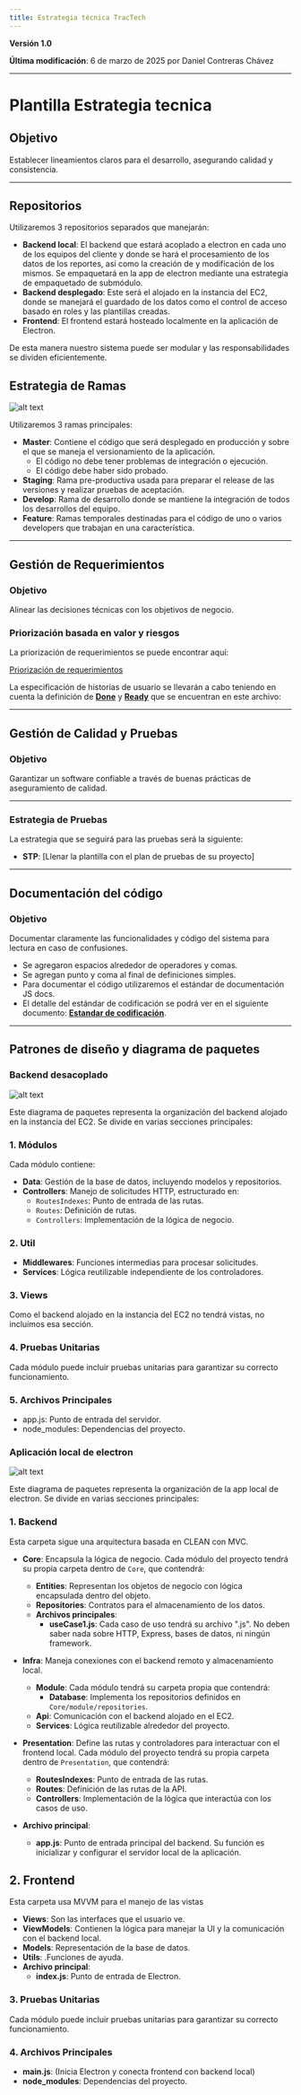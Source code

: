 ```yaml
---
title: Estrategia técnica TracTech
---
```


**Versión 1.0**

**Última modificación**: 6 de marzo de 2025 por Daniel Contreras Chávez

---

# Plantilla Estrategia tecnica

## Objetivo

Establecer lineamientos claros para el desarrollo, asegurando calidad y consistencia.

---

## Repositorios

Utilizaremos 3 repositorios separados que manejarán:
- **Backend local**: El backend que estará acoplado a electron en cada uno de los equipos del cliente y donde se hará el procesamiento de los datos de los reportes, así como la creación de y modificación de los mismos. Se empaquetará en la app de electron mediante una estrategia de empaquetado de submódulo.
- **Backend desplegado**: Este será el alojado en la instancia del EC2, donde se manejará el guardado de los datos como el control de acceso basado en roles y las plantillas creadas.
- **Frontend**: El frontend estará hosteado localmente en la aplicación de Electron.

De esta manera nuestro sistema puede ser modular y las responsabilidades se dividen eficientemente.

## Estrategia de Ramas

![alt text](../../../recursos/Manejo-de-ramas.png)

Utilizaremos 3 ramas principales:

- **Master**: Contiene el código que será desplegado en producción y sobre el que se maneja el versionamiento de la aplicación.
  - El código no debe tener problemas de integración o ejecución.
  - El código debe haber sido probado.
- **Staging**: Rama pre-productiva usada para preparar el release de las versiones y realizar pruebas de aceptación.
- **Develop**: Rama de desarrollo donde se mantiene la integración de todos los desarrollos del equipo.
- **Feature**: Ramas temporales destinadas para el código de uno o varios developers que trabajan en una característica.

---

## Gestión de Requerimientos

### Objetivo

Alinear las decisiones técnicas con los objetivos de negocio.

### Priorización basada en valor y riesgos

La priorización de requerimientos se puede encontrar aquí:

[Priorización de requerimientos](https://docs.google.com/spreadsheets/d/14zEYm84Y-QQ2gP_btGMyOinaKZQsw_wrYQQwqiqdSLY/edit?gid=1792238005#gid=1792238005)

La especificación de historias de usuario se llevarán a cabo teniendo en cuenta la definición de [**Done**](../../../definicion-de-done.md) y [**Ready**](../../../definicion-de-ready.md) que se encuentran en este archivo:

---

## Gestión de Calidad y Pruebas

### Objetivo

Garantizar un software confiable a través de buenas prácticas de aseguramiento de calidad.

---

### Estrategia de Pruebas

La estrategia que se seguirá para las pruebas será la siguiente:

- **STP**: [Llenar la plantilla con el plan de pruebas de su proyecto]

---

## Documentación del código

### Objetivo

Documentar claramente las funcionalidades y código del sistema para lectura en caso de confusiones.

- Se agregaron espacios alrededor de operadores y comas.
- Se agregan punto y coma al final de definiciones simples.
- Para documentar el código utilizaremos el estándar de documentación JS docs.
- El detalle del estándar de codificación se podrá ver en el siguiente documento: [**Estandar de codificación**](../../../guias/standards/general.md).

---

## Patrones de diseño y diagrama de paquetes

### Backend desacoplado

![alt text](../../../recursos/plantilla-diagrama-de-paquetes.png)

Este diagrama de paquetes representa la organización del backend alojado en la instancia del EC2. Se divide en varias secciones principales:

### 1. Módulos

Cada módulo contiene:

- **Data**: Gestión de la base de datos, incluyendo modelos y repositorios.
- **Controllers**: Manejo de solicitudes HTTP, estructurado en:
  - `RoutesIndexes`: Punto de entrada de las rutas.
  - `Routes`: Definición de rutas.
  - `Controllers`: Implementación de la lógica de negocio.

### 2. Util

- **Middlewares**: Funciones intermedias para procesar solicitudes.
- **Services**: Lógica reutilizable independiente de los controladores.

### 3. Views

Como el backend alojado en la instancia del EC2 no tendrá vistas, no incluímos esa sección.

### 4. Pruebas Unitarias

Cada módulo puede incluir pruebas unitarias para garantizar su correcto funcionamiento.

### 5. Archivos Principales

- app.js: Punto de entrada del servidor.
- node_modules: Dependencias del proyecto.

### Aplicación local de electron

![alt text](./diagrama%20de%20paquetes%20Electron.drawio.png)

Este diagrama de paquetes representa la organización de la app local de electron. Se divide en varias secciones principales:

### 1. Backend

Esta carpeta sigue una arquitectura basada en CLEAN con MVC.

- **Core**: Encapsula la lógica de negocio. Cada módulo del proyecto tendrá su propia carpeta dentro de `Core`, que contendrá:
  - **Entities**: Representan los objetos de negocio con lógica encapsulada dentro del objeto.
  - **Repositories**: Contratos para el almacenamiento de los datos.
  - **Archivos principales**: 
    - **useCase1.js**: Cada caso de uso tendrá su archivo ".js". No deben saber nada sobre HTTP, Express, bases de datos, ni ningún framework.

- **Infra**: Maneja conexiones con el backend remoto y almacenamiento local.
  - **Module**: Cada módulo tendrá su carpeta propia que contendrá:
    - **Database**: Implementa los repositorios definidos en `Core/module/repositories`.
  - **Api**: Comunicación con el backend alojado en el EC2.
  - **Services**: Lógica reutilizable alrededor del proyecto.

- **Presentation**: Define las rutas y controladores para interactuar con el frontend local. Cada módulo del proyecto tendrá su propia carpeta dentro de `Presentation`, que contendrá:
  - **RoutesIndexes**: Punto de entrada de las rutas.
  - **Routes**: Definición de las rutas de la API.
  - **Controllers**: Implementación de la lógica que interactúa con los casos de uso.

- **Archivo principal**:
  - **app.js**: Punto de entrada principal del backend. Su función es inicializar y configurar el servidor local de la aplicación.

## 2. Frontend
Esta carpeta usa MVVM para el manejo de las vistas

- **Views**: Son las interfaces que el usuario ve.
- **ViewModels**: Contienen la lógica para manejar la UI y la comunicación con el backend local.
- **Models**: Representación de la base de datos.
- **Utils**: .Funciones de ayuda.
- **Archivo principal**: 
  - **index.js**: Punto de entrada de Electron.

### 3. Pruebas Unitarias

Cada módulo puede incluir pruebas unitarias para garantizar su correcto funcionamiento.

### 4. Archivos Principales

- **main.js**: (Inicia Electron y conecta frontend con backend local)
- **node_modules**: Dependencias del proyecto.
